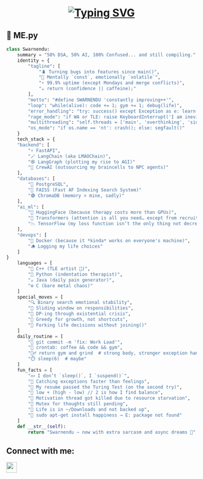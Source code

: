 <h1 align="center">
  <a href="https://git.io/typing-svg">
    <img src="https://readme-typing-svg.demolab.com?font=Fira+Code&pause=1000&width=600&center=true&vCenter=true&lines=Hey%2C+I'm+Swarnendu+Banerjee+%F0%9F%91%8B;AI+Developer+%7C+IT+Engineer+%7C+Problem+Solver;Grinding+to+become+the+best+version+of+myself+%F0%9F%92%AA" alt="Typing SVG" />
  </a>
</h1>


## 🧠 ME.py
```py
class Swarnendu:
    summary = "50% DSA, 50% AI, 100% Confused... and still compiling."
    identity = {
        "tagline": [
            "🪲 Turning bugs into features since main()",
            "🧠 Mentally `const`, emotionally `volatile`",
            "⚡ 99.9% uptime (except Mondays and merge conflicts)",
            "☕ return (confidence || caffeine);"
        ],
        "motto": "#define SWARNENDU 'constantly improving++'",
        "loop": "while(alive): code += 1; gym += 1; debug(life)",
        "error_handling": "try: success() except Exception as e: learn(e); retry()",
        "rage_mode": "if WA or TLE: raise KeyboardInterrupt('I am inevitable. — debugger')",
        "multithreading": "self.threads = ['main', 'overthinking', 'side quests']",
        "os_mode": "if os.name == 'nt': crash(); else: segfault()"
    }
    tech_stack = {
    "backend": [
        "⚡ FastAPI", 
        "🪄 LangChain (aka LMAOChain)", 
        "🕸️ LangGraph (plotting my rise to AGI)"
        "🤖 CrewAI (outsourcing my braincells to NPC agents)"
    ],
    "databases": [
        "🐘 PostgreSQL", 
        "🚀 FAISS (Fast AF Indexing Search System)"
        "🟣 ChromaDB (memory > mine, sadly)"
    ],
    "ai_ml": [
        "🤗 HuggingFace (because therapy costs more than GPUs)", 
        "🤖 Transformers (attention is all you need… except from recruiters)",
        "📉 TensorFlow (my loss function isn’t the only thing not decreasing)"
    ],
    "devops": [
        "🐳 Docker (because it *kinda* works on everyone's machine)", 
        "🪵 Logging my life choices"
    ]
}
    languages = [
        "🧾 C++ (TLE artist 🎨)",
        "🐍 Python (indentation therapist)",
        "☕ Java (daily pain generator)", 
        "⚙️ C (bare metal chaos)"
    ]
    special_moves = [
        "🔍 Binary search emotional stability",
        "🚪 Sliding window on responsibilities",
        "🧮 DP-ing through existential crisis",
        "💸 Greedy for growth, not shortcuts",
        "🤹 Forking life decisions without joining()"
    ]
    daily_routine = [
        "🧠 git commit -m 'fix: Work Load'",
        "🔁 crontab: coffee && code && gym",
        "🏋️‍♂️ return gym and grind  # strong body, stronger exception handling",
        "⏱️ sleep(6)  # maybe"
    ]
    fun_facts = [
        "💤 I don’t `sleep()`, I `suspend()`",
        "🫠 Catching exceptions faster than feelings",
        "🤖 My resume passed the Turing Test (on the second try)",
        "🧩 low + (high - low) // 2 is how I find balance",
        "🪫 Motivation thread got killed due to resource starvation",
        "🧵 Mutex for thoughts still pending",
        "📂 Life is in ~/Downloads and not backed up",
        "🥲 sudo apt-get install happiness → E: package not found"
    ]
    def __str__(self):
        return "Swarnendu — now with extra sarcasm and async dreams 🚀"

```

## Connect with me:

<a href="https://www.linkedin.com/in/swarnendu-banerjee-78aa49298">
  <img src="https://img.shields.io/badge/LinkedIn-blue?style=for-the-badge&logo=linkedin" height="28" />
</a>



